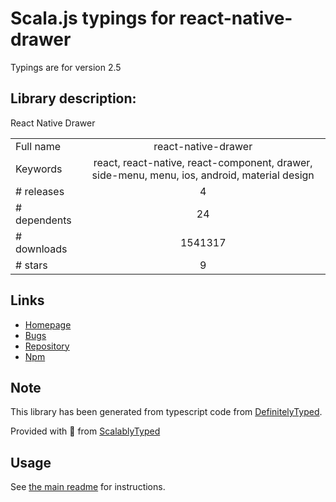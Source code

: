 
# Scala.js typings for react-native-drawer

Typings are for version 2.5

## Library description:
React Native Drawer

|                    |                 |
| ------------------ | :-------------: |
| Full name          | react-native-drawer |
| Keywords           | react, react-native, react-component, drawer, side-menu, menu, ios, android, material design |
| # releases         | 4 |
| # dependents       | 24 |
| # downloads        | 1541317 |
| # stars            | 9 |

## Links
- [Homepage](https://github.com/rt2zz/react-native-drawer)
- [Bugs](https://github.com/rt2zz/react-native-drawer/issues)
- [Repository](https://github.com/rt2zz/react-native-drawer)
- [Npm](https://www.npmjs.com/package/react-native-drawer)
    


## Note
This library has been generated from typescript code from [DefinitelyTyped](https://definitelytyped.org).

Provided with :purple_heart: from [ScalablyTyped](https://github.com/oyvindberg/ScalablyTyped)

## Usage
See [the main readme](../../readme.md) for instructions.


